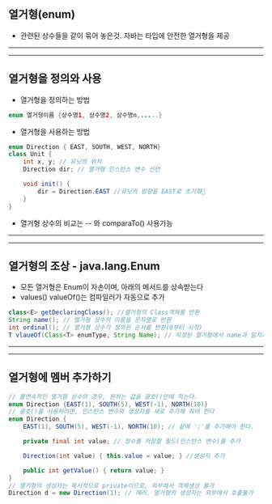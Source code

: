 ## 열거형(enum)
- 관련된 상수들을 같이 묶어 놓은것. 자바는 타입에 안전한 열거형을 제공
---
---
## 열거형을 정의와 사용
- 열거형을 정의하는 방법
```java
enum 열거형이름 {상수명1, 상수명2, 상수명n,.....}
```
- 열거형을 사용하는 방법
```java
enum Direction { EAST, SOUTH, WEST, NORTH}
class Unit {
    int x, y; // 유닛의 위치
    Direction dir; // 열거형 인스턴스 변수 선언

    void init() {
        dir = Direction.EAST //유닛의 방향을 EAST로 초기화
    }
}
```
- 열거형 상수의 비교는 -- 와 comparaTo() 사용가능
---
---
## 열거형의 조상 - java.lang.Enum
- 모든 열거형은 Enum이 자손이며, 아래의 메서드를 상속받는다
- values() valueOf()는 컴파일러가 자동으로 추가
```java
class<E> getDeclaringClass(); //열거형의 Class객체를 반환
String name(); // 열거형 상수의 이름을 문자열로 반환
int ordinal(); // 열거형 상수가 정의된 순서를 반환(0부터 시작)
T vlaueOf(Class<T> enumType, String Name); // 지정된 열거형에서 name과 일치하는 열거형 상수를 반환
```
---
---
## 열거형에 멤버 추가하기
```java
// 불연속적인 열거형 상수의 경우, 원하는 값을 괄호()안에 적는다.
enum Direction {EAST(1), SOUTH(5), WEST(-1), NORTH(10)}
// 괄호()를 사용하려면, 인스턴스 변수와 생성자를 새로 추가해 줘야 한다
enum Direction {
    EAST(1), SOUTH(5), WEST(-1), NORTH(10); // 끝에 ';'를 추가해야 한다.

    private final int value; // 정수를 저장할 필드(인스턴스 변수)를 추가

    Direction(int value) { this.value = value; } //생성자 추가

    public int getValue() { return value; }
}
// 열거형의 생성자는 묵시적으로 private이므로, 외부에서 객체생성 불가
Direction d = new Direction(1); // 에러. 열거형의 생성자는 외부에서 호출불가
```
